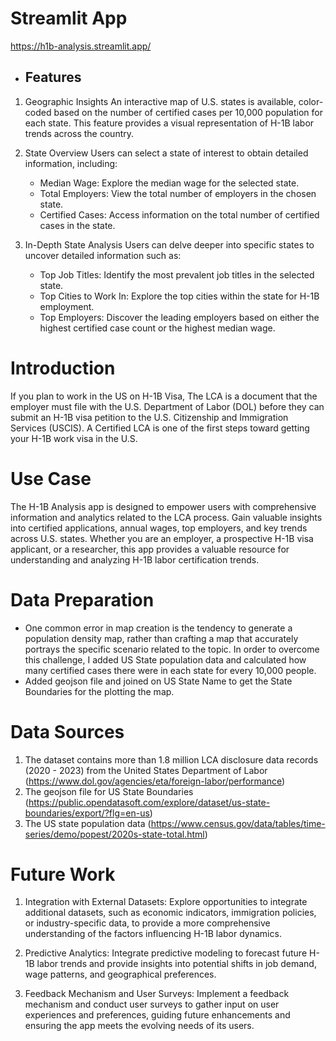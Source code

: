 # Streamlit App
https://h1b-analysis.streamlit.app/
- ## Features
1. Geographic Insights
An interactive map of U.S. states is available, color-coded based on the number of certified cases per 10,000 population for each state. This feature provides a visual representation of H-1B labor trends across the country.

2. State Overview
Users can select a state of interest to obtain detailed information, including:
    - Median Wage: Explore the median wage for the selected state.
    - Total Employers: View the total number of employers in the chosen state.
    - Certified Cases: Access information on the total number of certified cases in the state.

3. In-Depth State Analysis
Users can delve deeper into specific states to uncover detailed information such as:
    - Top Job Titles: Identify the most prevalent job titles in the selected state.
    - Top Cities to Work In: Explore the top cities within the state for H-1B employment.
    - Top Employers: Discover the leading employers based on either the highest certified case count or the highest median wage.

# Introduction
If you plan to work in the US on H-1B Visa, The LCA is a document that the employer must file with the U.S. Department of Labor (DOL) before they can submit an H-1B visa petition to the U.S. Citizenship and Immigration Services (USCIS). A Certified LCA is one of the first steps toward getting your H-1B work visa in the U.S.

# Use Case
The H-1B Analysis app is designed to empower users with comprehensive information and analytics related to the LCA process. Gain valuable insights into certified applications, annual wages, top employers, and key trends across U.S. states. Whether you are an employer, a prospective H-1B visa applicant, or a researcher, this app provides a valuable resource for understanding and analyzing H-1B labor certification trends.

# Data Preparation
- One common error in map creation is the tendency to generate a population density map, rather than crafting a map that accurately portrays the specific scenario related to the topic. In order to overcome this challenge, I added US State population data and calculated how many certified cases there were in each state for every 10,000 people.
- Added geojson file and joined on US State Name to get the State Boundaries for the plotting the map.

# Data Sources
1. The dataset contains more than 1.8 million LCA disclosure data records (2020 - 2023) from the United States Department of Labor (https://www.dol.gov/agencies/eta/foreign-labor/performance)
2. The geojson file for US State Boundaries (https://public.opendatasoft.com/explore/dataset/us-state-boundaries/export/?flg=en-us)
3. The US state population data (https://www.census.gov/data/tables/time-series/demo/popest/2020s-state-total.html)

# Future Work
1. Integration with External Datasets:
Explore opportunities to integrate additional datasets, such as economic indicators, immigration policies, or industry-specific data, to       provide a more comprehensive understanding of the factors influencing H-1B labor dynamics.

2. Predictive Analytics:
Integrate predictive modeling to forecast future H-1B labor trends and provide insights into potential shifts in job demand, wage patterns, and geographical preferences.

3. Feedback Mechanism and User Surveys:
Implement a feedback mechanism and conduct user surveys to gather input on user experiences and preferences, guiding future enhancements and ensuring the app meets the evolving needs of its users.
